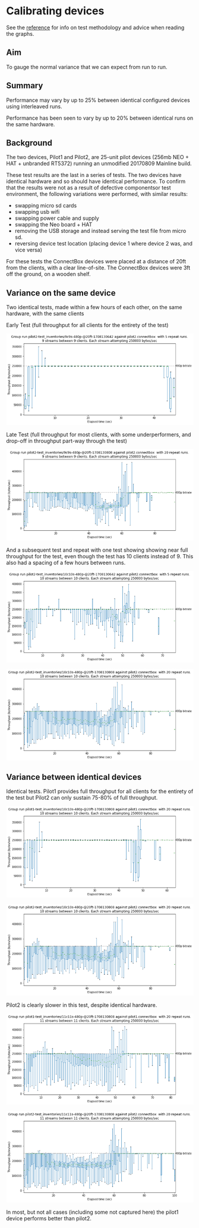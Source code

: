 # Calibrating devices

See the [reference](reference.md) for info on test methodology and advice when reading the graphs.

## Aim

To gauge the normal variance that we can expect from run to run.

## Summary

Performance may vary by up to 25% between identical configured devices using interleaved runs.

Performance has been seen to vary by up to 20% between identical runs on the same hardware.

## Background

The two devices, Pilot1 and Pilot2, are 25-unit pilot devices (256mb NEO + HAT + unbranded RT5372) running an unmodified 20170809 Mainline build.

These test results are the last in a series of tests. The two devices have identical hardware and so should have identical performance. To confirm that the results were not as a result of defective componentsor test environment, the following variations were performed, with similar results:

* swapping micro sd cards
* swapping usb wifi
* swapping power cable and supply
* swapping the Neo board + HAT
* removing the USB storage and instead serving the test file from micro sd.
* reversing device test location (placing device 1 where device 2 was, and vice versa)

For these tests the ConnectBox devices were placed at a distance of 20ft from the clients, with a clear line-of-site. The ConnectBox devices were 3ft off the ground, on a wooden shelf.

## Variance on the same device

Two identical tests, made within a few hours of each other, on the same hardware, with the same clients

Early Test (full throughput for all clients for the entirety of the test)

![p2-9c9s-early]

Late Test (full throughput for most clients, with some underperformers, and drop-off in throughput part-way through the test) 

![p2-9c9s-late]

And a subsequent test and repeat with one test showing showing near full throughput for the test, even though the test has 10 clients instead of 9. This also had a spacing of a few hours between runs.

![p2-10c10s-early]

![p2-10c10s-late]

## Variance between identical devices

Identical tests. Pilot1 provides full throughput for all clients for the entirety of the test but Pilot2 can only sustain 75-80% of full throughput.

![p1-10c10s-late]

![p2-10c10s-late]

Pilot2 is clearly slower in this test, despite identical hardware.

![p1-11c11s-late]

![p2-11c11s-late]

In most, but not all cases (including some not captured here) the pilot1 device performs better than pilot2.

[p1-8c8s-early]: calibration_images/pilot1_8c8s-480p-@20ft-1708130642.png "Pilot1 8x480p streams @20ft (early test)"
[p1-10c10s-early]:  calibration_images/pilot1_10c10s-480p-@20ft-1708130642.png "Pilot1 10x480p streams @20ft (early test)"
[p1-10c10s-late]:  calibration_images/pilot1_10c10s-480p-@20ft-1708130808.png "Pilot1 10x480p streams @20ft (late test)"
[p1-11c11s-late]:  calibration_images/pilot1_11c11s-480p-@20ft-1708130808.png "Pilot1 11x480p streams @20ft (late test)"
[p2-9c9s-early]: calibration_images/pilot2_9c9s-480p-@20ft-1708130642.png "Pilot2 9x480p streams @20ft (early test)"
[p2-9c9s-late]:  calibration_images/pilot2_9c9s-480p-@20ft-1708130808.png "Pilot2 9x480p streams @20ft (late test)"
[p2-10c10s-early]: calibration_images/pilot2_10c10s-480p-@20ft-1708130642.png "Pilot2 10x480p streams @20ft (early test)"
[p2-10c10s-late]:  calibration_images/pilot2_10c10s-480p-@20ft-1708130808.png "Pilot2 10x480p streams @20ft (late test)"
[p2-11c11s-late]:  calibration_images/pilot2_11c11s-480p-@20ft-1708130808.png "Pilot2 11x480p streams @20ft (late test)"
